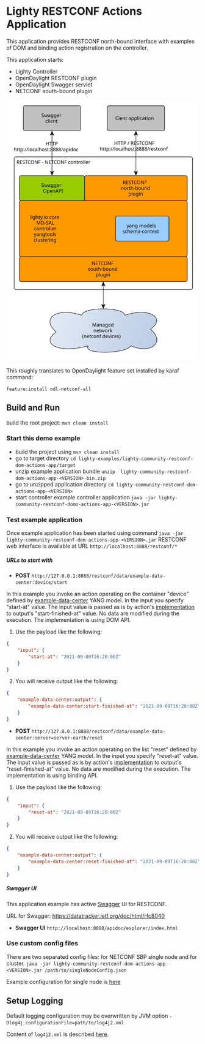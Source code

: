 # Lighty RESTCONF Actions Application
This application provides RESTCONF north-bound interface with examples of DOM and binding action registration on the controller.

This application starts:
* Lighty Controller
* OpenDaylight RESTCONF plugin
* OpenDaylight Swagger servlet
* NETCONF south-bound plugin

![architecture](docs/restconf-netconf-controller-architecture.svg)

This roughly translates to OpenDaylight feature set installed by karaf command:
```
feature:install odl-netconf-all
```

## Build and Run
build the root project: ```mvn clean install```

### Start this demo example
* build the project using ```mvn clean install```
* go to target directory ```cd lighty-examples/lighty-community-restconf-dom-actions-app/target``` 
* unzip example application bundle ```unzip  lighty-community-restconf-dom-actions-app-<VERSION>-bin.zip```
* go to unzipped application directory ```cd lighty-community-restconf-dom-actions-app-<VERSION>```
* start controller example controller application ```java -jar lighty-community-restconf-domo-actions-app-<VERSION>.jar``` 

### Test example application
Once example application has been started using command ```java -jar lighty-community-restconf-dom-actions-app-<VERSION>.jar``` 
RESTCONF web interface is available at URL ```http://localhost:8888/restconf/*```

##### URLs to start with
* __POST__ ```http://127.0.0.1:8888/restconf/data/example-data-center:device/start```

In this example you invoke an action operating on the container "device" defined by
[example-data-center](../../lighty-models/test/lighty-example-data-center/src/main/yang/example-data-center@2018-08-07.yang)
YANG model. In the input you specify "start-at" value.
The input value is passed as is by action's
[implementation](./src/main/java/io/lighty/examples/controllers/actions/dom/DeviceStartActionImpl.java)
to output's "start-finished-at" value.
No data are modified during the execution. The implementation is using DOM API.

1. Use the payload like the following:
```json
{
    "input": {
        "start-at": "2021-09-09T16:20:00Z"
    }
}
```

2. You will receive output like the following:

```json
{
    "example-data-center:output": {
        "example-data-center:start-finished-at": "2021-09-09T16:20:00Z"
    }
}
```
* __POST__ ```http://127.0.0.1:8888/restconf/data/example-data-center:server=server-earth/reset```

In this example you invoke an action operating on the list "reset" defined by
[example-data-center](../../lighty-models/test/lighty-example-data-center/src/main/yang/example-data-center@2018-08-07.yang)
YANG model. In the input you specify "reset-at" value.
The input value is passed as is by action's
[implementation](./src/main/java/io/lighty/examples/controllers/actions/binding/ServerResetActionImpl.java)
to output's "reset-finished-at" value.
No data are modified during the execution. The implementation is using binding API.

1. Use the payload like the following:
```json
{
    "input": {
        "reset-at": "2021-09-09T16:20:00Z"
    }
}
```

2. You will receive output like the following:

```json
{
    "example-data-center:output": {
        "example-data-center:reset-finished-at": "2021-09-09T16:20:00Z"
    }
}
```
##### Swagger UI
This application example has active [Swagger](https://swagger.io/) UI for RESTCONF.

URL for Swagger: https://datatracker.ietf.org/doc/html/rfc8040
* __Swagger UI__ ``http://localhost:8888/apidoc/explorer/index.html``

### Use custom config files
There are two separated config files: for NETCONF SBP single node and for cluster.
`java -jar lighty-community-restconf-dom-actions-app-<VERSION>.jar /path/to/singleNodeConfig.json`

Example configuration for single node is [here](src/main/assembly/resources/sampleConfigSingleNode.json)

## Setup Logging
Default logging configuration may be overwritten by JVM option
```-Dlog4j.configurationFile=path/to/log4j2.xml```

Content of ```log4j2.xml``` is described [here](https://logging.apache.org/log4j/2.x/manual/configuration.html).
